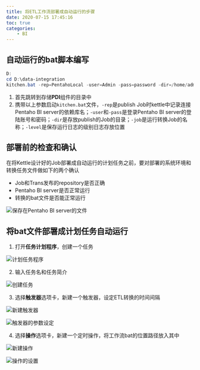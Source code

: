 ```yaml
---
title: 将ETL工作流部署成自动运行的步骤
date: 2020-07-15 17:45:16
toc: true
categories:
	- BI
---
```



## 自动运行的bat脚本编写
<!-- more -->
``` powershell
D:
cd D:\data-integration
kitchen.bat -rep=PentahoLocal -user=Admin -pass=password -dir=/home/admin -job=testJob1 -level=basic>D:\JOB.log
```

1. 首先跳转到存储**PDI**组件的目录中
2. 携带以上参数启动`kitchen.bat`文件，`-rep`是publish Job时kettle中记录连接Pentaho BI server的依赖库名；`-user`和`-pass`是登录Pentaho BI server的登陆账号和密码；`-dir`是存放publish的Job的目录；`-job`是运行转换Job的名称；`-level`是保存运行日志的级别日志存放位置



## 部署前的检查和确认

在将Kettle设计好的Job部署成自动运行的计划任务之前，要对部署的系统环境和转换任务文件做如下的两个确认

* Job和Trans发布的repository是否正确
* Pentaho BI server是否正常运行
* 转换的bat文件是否能正常运行

![保存在Pentaho BI server的文件](https://656e-env-iybewaod-1257393063.tcb.qcloud.la/_posts/post4/1.png)

## 将bat文件部署成计划任务自动运行

1. 打开**任务计划程序**，创建一个任务

![计划任务程序](https://656e-env-iybewaod-1257393063.tcb.qcloud.la/_posts/post4/2.png)

2. 输入任务名和任务简介

![创建任务](https://656e-env-iybewaod-1257393063.tcb.qcloud.la/_posts/post4/3.png)

3. 选择**触发器**选项卡，新建一个触发器，设定ETL转换的时间间隔

![新建触发器](https://656e-env-iybewaod-1257393063.tcb.qcloud.la/_posts/post4/4.png)

![触发器的参数设定](https://656e-env-iybewaod-1257393063.tcb.qcloud.la/_posts/post4/5.png)

4. 选择**操作**选项卡，新建一个定时操作，将工作流bat的位置路径放入其中

![新建操作](https://656e-env-iybewaod-1257393063.tcb.qcloud.la/_posts/post4/6.png)

![操作的设置](https://656e-env-iybewaod-1257393063.tcb.qcloud.la/_posts/post4/7.png)

